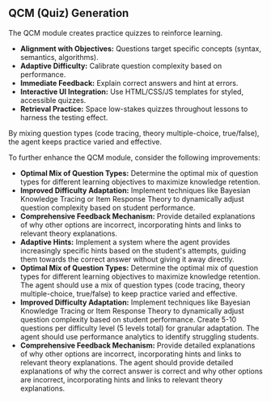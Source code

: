 <!-- qcm_generation.md -->
## QCM (Quiz) Generation

The QCM module creates practice quizzes to reinforce learning.

- **Alignment with Objectives:** Questions target specific concepts (syntax, semantics, algorithms).
- **Adaptive Difficulty:** Calibrate question complexity based on performance.
- **Immediate Feedback:** Explain correct answers and hint at errors.
- **Interactive UI Integration:** Use HTML/CSS/JS templates for styled, accessible quizzes.
- **Retrieval Practice:** Space low-stakes quizzes throughout lessons to harness the testing effect.

By mixing question types (code tracing, theory multiple-choice, true/false), the agent keeps practice varied and effective.

To further enhance the QCM module, consider the following improvements:

-   **Optimal Mix of Question Types:** Determine the optimal mix of question types for different learning objectives to maximize knowledge retention.
-   **Improved Difficulty Adaptation:** Implement techniques like Bayesian Knowledge Tracing or Item Response Theory to dynamically adjust question complexity based on student performance.
-   **Comprehensive Feedback Mechanism:** Provide detailed explanations of why other options are incorrect, incorporating hints and links to relevant theory explanations.
-   **Adaptive Hints:** Implement a system where the agent provides increasingly specific hints based on the student's attempts, guiding them towards the correct answer without giving it away directly.
-   **Optimal Mix of Question Types:** Determine the optimal mix of question types for different learning objectives to maximize knowledge retention. The agent should use a mix of question types (code tracing, theory multiple-choice, true/false) to keep practice varied and effective.
-   **Improved Difficulty Adaptation:** Implement techniques like Bayesian Knowledge Tracing or Item Response Theory to dynamically adjust question complexity based on student performance. Create 5-10 questions per difficulty level (5 levels total) for granular adaptation. The agent should use performance analytics to identify struggling students.
-   **Comprehensive Feedback Mechanism:** Provide detailed explanations of why other options are incorrect, incorporating hints and links to relevant theory explanations. The agent should provide detailed explanations of why the correct answer is correct and why other options are incorrect, incorporating hints and links to relevant theory explanations.

